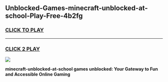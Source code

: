 
## Unblocked-Games-minecraft-unblocked-at-school-Play-Free-4b2fg
<h3>
<a href="https://premium76.site?title=minecraft-unblocked-at-school&ref=18A1">CLICK TO PLAY</a></h3>
<hr>

<h3>
<a href="https://premium76.site?title=minecraft-unblocked-at-school&ref=18A1">CLICK 2 PLAY</a>
  
</h3>

<a href="https://premium76.site?title=minecraft-unblocked-at-school&ref=18A1"><img src="https://clearcache.store/games.png"></a>


**minecraft-unblocked-at-school games unblocked: Your Gateway to Fun and Accessible Online Gaming**
